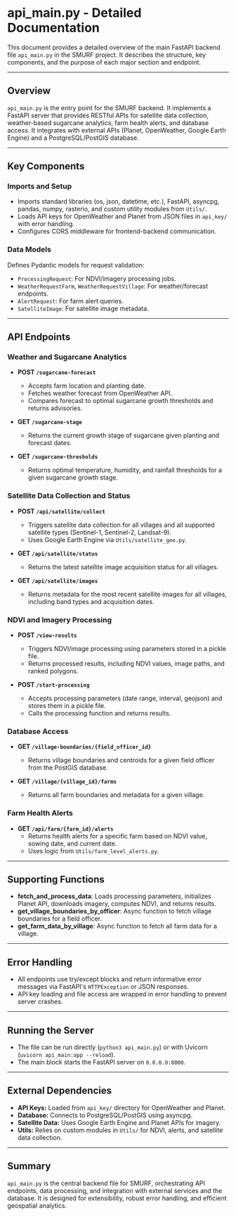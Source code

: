 # api_main.py - Detailed Documentation

This document provides a detailed overview of the main FastAPI backend file `api_main.py` in the SMURF project. It describes the structure, key components, and the purpose of each major section and endpoint.

---

## Overview
`api_main.py` is the entry point for the SMURF backend. It implements a FastAPI server that provides RESTful APIs for satellite data collection, weather-based sugarcane analytics, farm health alerts, and database access. It integrates with external APIs (Planet, OpenWeather, Google Earth Engine) and a PostgreSQL/PostGIS database.

---

## Key Components

### Imports and Setup
- Imports standard libraries (os, json, datetime, etc.), FastAPI, asyncpg, pandas, numpy, rasterio, and custom utility modules from `Utils/`.
- Loads API keys for OpenWeather and Planet from JSON files in `api_key/` with error handling.
- Configures CORS middleware for frontend-backend communication.

### Data Models
Defines Pydantic models for request validation:
- `ProcessingRequest`: For NDVI/imagery processing jobs.
- `WeatherRequestFarm`, `WeatherRequestVillage`: For weather/forecast endpoints.
- `AlertRequest`: For farm alert queries.
- `SatelliteImage`: For satellite image metadata.

---

## API Endpoints

### Weather and Sugarcane Analytics
- **POST `/sugarcane-forecast`**
  - Accepts farm location and planting date.
  - Fetches weather forecast from OpenWeather API.
  - Compares forecast to optimal sugarcane growth thresholds and returns advisories.

- **GET `/sugarcane-stage`**
  - Returns the current growth stage of sugarcane given planting and forecast dates.

- **GET `/sugarcane-thresholds`**
  - Returns optimal temperature, humidity, and rainfall thresholds for a given sugarcane growth stage.

### Satellite Data Collection and Status
- **POST `/api/satellite/collect`**
  - Triggers satellite data collection for all villages and all supported satellite types (Sentinel-1, Sentinel-2, Landsat-9).
  - Uses Google Earth Engine via `Utils/satellite_gee.py`.

- **GET `/api/satellite/status`**
  - Returns the latest satellite image acquisition status for all villages.

- **GET `/api/satellite/images`**
  - Returns metadata for the most recent satellite images for all villages, including band types and acquisition dates.

### NDVI and Imagery Processing
- **POST `/view-results`**
  - Triggers NDVI/image processing using parameters stored in a pickle file.
  - Returns processed results, including NDVI values, image paths, and ranked polygons.

- **POST `/start-processing`**
  - Accepts processing parameters (date range, interval, geojson) and stores them in a pickle file.
  - Calls the processing function and returns results.

### Database Access
- **GET `/village-boundaries/{field_officer_id}`**
  - Returns village boundaries and centroids for a given field officer from the PostGIS database.

- **GET `/village/{village_id}/farms`**
  - Returns all farm boundaries and metadata for a given village.

### Farm Health Alerts
- **GET `/api/farm/{farm_id}/alerts`**
  - Returns health alerts for a specific farm based on NDVI value, sowing date, and current date.
  - Uses logic from `Utils/farm_level_alerts.py`.

---

## Supporting Functions
- **fetch_and_process_data**: Loads processing parameters, initializes Planet API, downloads imagery, computes NDVI, and returns results.
- **get_village_boundaries_by_officer**: Async function to fetch village boundaries for a field officer.
- **get_farm_data_by_village**: Async function to fetch all farm data for a village.

---

## Error Handling
- All endpoints use try/except blocks and return informative error messages via FastAPI's `HTTPException` or JSON responses.
- API key loading and file access are wrapped in error handling to prevent server crashes.

---

## Running the Server
- The file can be run directly (`python3 api_main.py`) or with Uvicorn (`uvicorn api_main:app --reload`).
- The main block starts the FastAPI server on `0.0.0.0:8000`.

---

## External Dependencies
- **API Keys:** Loaded from `api_key/` directory for OpenWeather and Planet.
- **Database:** Connects to PostgreSQL/PostGIS using asyncpg.
- **Satellite Data:** Uses Google Earth Engine and Planet APIs for imagery.
- **Utils:** Relies on custom modules in `Utils/` for NDVI, alerts, and satellite data collection.

---

## Summary
`api_main.py` is the central backend file for SMURF, orchestrating API endpoints, data processing, and integration with external services and the database. It is designed for extensibility, robust error handling, and efficient geospatial analytics.
